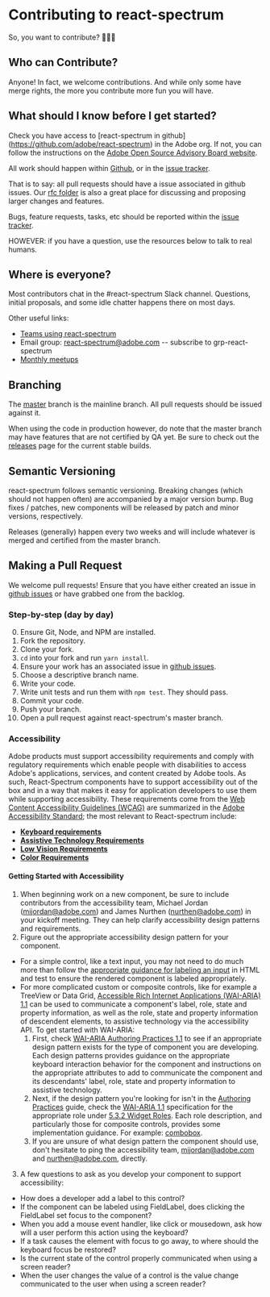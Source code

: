 # Contributing to react-spectrum

So, you want to contribute? 🎉🎉🎉

## Who can Contribute?

Anyone! In fact, we welcome contributions. And while only some have merge rights, the more you contribute more fun you will have.

## What should I know before I get started?
Check you have access to [react-spectrum in github] (https://github.com/adobe/react-spectrum) in the Adobe org. If not, you can follow the instructions on the [Adobe Open Source Advisory Board website](https://git.corp.adobe.com/OpenSourceAdvisoryBoard/handbook/blob/master/GitHub-Adobe-Org-Management.md#request-access-to-our-adobe-github-org).

All work should happen within [Github](https://github.com/adobe/react-spectrum), or in the [issue tracker](https://github.com/adobe/react-spectrum/issues).

That is to say: all pull requests should have a issue associated in github issues. Our [rfc folder](https://github.com/adobe/react-spectrum/tree/master/rfcs) is also a great place for discussing and proposing larger changes and features.

Bugs, feature requests, tasks, etc should be reported within the [issue tracker](https://github.com/adobe/react-spectrum/issues).

HOWEVER: if you have a question, use the resources below to talk to real humans.

## Where is everyone?

Most contributors chat in the #react-spectrum Slack channel. Questions, initial proposals, and some idle chatter happens there on most days.

Other useful links:
 - [Teams using react-spectrum](https://wiki.corp.adobe.com/display/RSP/Teams+using+react+spectrum)
 - Email group: react-spectrum@adobe.com -- subscribe to grp-react-spectrum
 - [Monthly meetups](https://wiki.corp.adobe.com/display/RSP/Community+Meetups)

## Branching

The [master](https://github.com/adobe/react-spectrum/tree/master) branch is the mainline branch. All pull requests should be issued against it.

When using the code in production however, do note that the master branch may have features that are not certified by QA yet. Be sure to check out the [releases](https://github.com/adobe/react-spectrum/releases) page for the current stable builds.

## Semantic Versioning

react-spectrum follows semantic versioning. Breaking changes (which should not happen often) are accompanied by a major version bump. Bug fixes / patches, new components will be released by patch and minor versions, respectively.

Releases (generally) happen every two weeks and will include whatever is merged and certified from the master branch.

## Making a Pull Request

We welcome pull requests! Ensure that you have either created an issue in [github issues](https://github.com/adobe/react-spectrum/issues) or have grabbed one from the backlog.

### Step-by-step (day by day)

0. Ensure Git, Node, and NPM are installed.
1. Fork the repository.
2. Clone your fork.
3. `cd` into your fork and run `yarn install`.
4. Ensure your work has an associated issue in [github issues](https://github.com/adobe/react-spectrum/issues).
5. Choose a descriptive branch name.
6. Write your code.
7. Write unit tests and run them with `npm test`. They should pass.
8. Commit your code.
9. Push your branch.
10. Open a pull request against react-spectrum's master branch.

### Accessibility

Adobe products must support accessibility requirements and comply with regulatory requirements which enable people with disabilities to access Adobe's applications, services, and content created by Adobe tools. As such, React-Spectrum components have to support accessibility out of the box and in a way that makes it easy for application developers to use them while supporting accessibility. These requirements come from the [Web Content Accessibility Guidelines (WCAG)](https://www.w3.org/TR/WCAG21/) are summarized in the [Adobe Accessibility Standard](https://wiki.corp.adobe.com/display/Accessibility/Adobe+Accessibility+Standard); the most relevant to React-spectrum include:
 * **[Keyboard requirements](https://wiki.corp.adobe.com/display/Accessibility/Adobe+Accessibility+Standard#AdobeAccessibilityStandard-KeyboardRequirements)**
 * **[Assistive Technology Requirements](https://wiki.corp.adobe.com/display/Accessibility/Adobe+Accessibility+Standard#AdobeAccessibilityStandard-AssistiveTechnologyRequirements)**
 * **[Low Vision Requirements](https://wiki.corp.adobe.com/display/Accessibility/Adobe+Accessibility+Standard#AdobeAccessibilityStandard-LowVisionRequirements)**
 * **[Color Requirements](https://wiki.corp.adobe.com/display/Accessibility/Adobe+Accessibility+Standard#AdobeAccessibilityStandard-ColorRequirements)**

#### Getting Started with Accessibility
1. When beginning work on a new component, be sure to include contributors from the accessibility team, Michael Jordan ([mijordan@adobe.com](mailto:mijordan@adobe.com)) and James Nurthen ([nurthen@adobe.com](mailto:nurthen@adobe.com)) in your kickoff meeting. They can help clarify accessibility design patterns and requirements.
2. Figure out the appropriate accessibility design pattern for your component.
 * For a simple control, like a text input, you may not need to do much more than follow the [appropriate guidance for labeling an input](https://www.w3.org/TR/html50/forms.html#the-label-element) in HTML and test to ensure the rendered component is labeled appropriately.
 * For more complicated custom or composite controls, like for example a TreeView or Data Grid, [Accessible Rich Internet Applications (WAI-ARIA) 1.1](https://www.w3.org/TR/wai-aria-1.1/) can be used to communicate a component's label, role, state and property information, as well as the role, state and property information of descendent elements, to assistive technology via the accessibility API. To get started with WAI-ARIA:
    1. First, check [WAI-ARIA Authoring Practices 1.1](https://www.w3.org/TR/wai-aria-practices-1.1/) to see if an appropriate design pattern exists for the type of component you are developing. Each design patterns provides guidance on the appropriate keyboard interaction behavior for the component and instructions on the appropriate attributes to add to communicate the component and its descendants' label, role, state and property information to assistive technology.
    2. Next, if the design pattern you're looking for isn't in the [Authoring Practices](https://www.w3.org/TR/wai-aria-practices-1.1/) guide, check the [WAI-ARIA 1.1](https://www.w3.org/TR/wai-aria-1.1/) specification for the appropriate role under [5.3.2 Widget Roles](https://www.w3.org/TR/wai-aria-1.1/#widget_roles). Each role description, and particularly those for composite controls, provides some implementation guidance. For example: [combobox](https://www.w3.org/TR/wai-aria-1.1/#combobox).
    3. If you are unsure of what design pattern the component should use, don't hesitate to ping the accessibility team, [mijordan@adobe.com](mailto:mijordan@adobe.com) and [nurthen@adobe.com](mailto:nurthen@adobe.com), directly.
3. A few questions to ask as you develop your component to support accessibility:
  * How does a developer add a label to this control?
  * If the component can be labeled using FieldLabel, does clicking the FieldLabel set focus to the component?
  * When you add a mouse event handler, like click or mousedown, ask how will a user perform this action using the keyboard?
  * If a task causes the element with focus to go away, to where should the keyboard focus be restored?
  * Is the current state of the control properly communicated when using a screen reader?
  * When the user changes the value of a control is the value change communicated to the user when using a screen reader?
